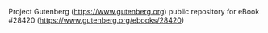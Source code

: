 Project Gutenberg (https://www.gutenberg.org) public repository for eBook #28420 (https://www.gutenberg.org/ebooks/28420)
